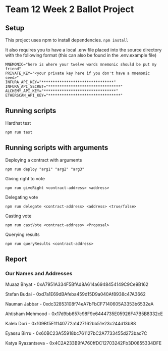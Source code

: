 # Team 12 Week 2 Ballot Project

## Setup

This project uses npm to install dependencies. `npm install`

It also requires you to have a local .env file placed into the source directory with the following format (this can also be found in the .env.example file)

```.env
MNEMONIC="here is where your twelve words mnemonic should be put my friend"
PRIVATE_KEY="<your private key here if you don't have a mnemonic seed>"
INFURA_API_KEY="********************************"
INFURA_API_SECRET="********************************"
ALCHEMY_API_KEY="********************************"
ETHERSCAN_API_KEY="********************************"
```

## Running scripts

Hardhat test

```
npm run test
```

## Running scripts with arguments

Deploying a contract with arguments

```
npm run deploy "arg1" "arg2" "arg3"
```

Giving right to vote

```
npm run giveRight <contract-address> <address>
```

Delegating vote

```
npm run delegate <contract-address> <address> <true/false>
```

Casting vote

```
npm run castVote <contract-address> <Proposal>
```

Querying results

```
npm run queryResults <contract-address>
```

## Report

### Our Names and Addresses

Muaaz Bhyat - 0xA7951A334F5BfAd8A614a6948454149C9Ce9B162

Stefan Budai - 0xd7a1E69dBAfeba459d15D9a040Af8938c47A3662

Nauman Jabbar - 0xdc32853108f74eA7bFbCF7140605A3353b6532eA

Ahtisham Mehmood - 0x17d9bb657c98F9e6444735E05926F47B5B8332cE

Kaleb Dori - 0x109Bf5E11140772a1427162bb51e23c244d13b88

Eyassu Birru - 0x60BC23A55918bc761127bC2A7733455d273bac7C

Katya Ryazantseva - 0x4C2A233B9fA760ffDC12703242Fb3D0855334DFE
